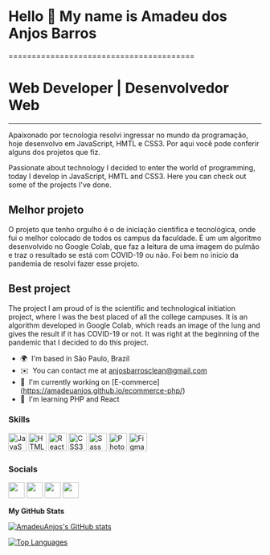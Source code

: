 # Hello 👋 My name is Amadeu dos Anjos Barros
========================================

# Web Developer | Desenvolvedor Web
-----------------------------------


Apaixonado por tecnologia resolvi ingressar no mundo da programação, hoje desenvolvo em JavaScript, HMTL e CSS3. Por aqui você pode conferir alguns dos projetos que fiz.


Passionate about technology I decided to enter the world of programming, today I develop in JavaScript, HMTL and CSS3. Here you can check out some of the projects I've done. 

## Melhor projeto
O projeto que tenho orgulho é o de iniciação cientifica e tecnológica, onde fui o melhor colocado de todos os campus da faculdade. É um um algoritmo desenvolvido no Google Colab, que faz a leitura de uma imagem do pulmão e traz o resultado se está com COVID-19 ou não. Foi bem no inicio da pandemia de resolvi fazer esse projeto.

## Best project
The project I am proud of is the scientific and technological initiation project, where I was the best placed of all the college campuses. It is an algorithm developed in Google Colab, which reads an image of the lung and gives the result if it has COVID-19 or not. It was right at the beginning of the pandemic that I decided to do this project.

* 🌍  I'm based in São Paulo, Brazil
* ✉️  You can contact me at [anjosbarrosclean@gmail.com](mailto:anjosbarrosclean@gmail.com)
* 🚀  I'm currently working on [E-commerce] (https://amadeuanjos.github.io/ecommerce-php/)
* 🧠  I'm learning PHP and React

### Skills


<p align="left">
<a href="https://developer.mozilla.org/en-US/docs/Web/JavaScript" target="_blank" rel="noreferrer"><img src="https://raw.githubusercontent.com/danielcranney/readme-generator/main/public/icons/skills/javascript-colored.svg" width="36" height="36" alt="JavaScript" /></a>
<a href="https://developer.mozilla.org/en-US/docs/Glossary/HTML5" target="_blank" rel="noreferrer"><img src="https://raw.githubusercontent.com/danielcranney/readme-generator/main/public/icons/skills/html5-colored.svg" width="36" height="36" alt="HTML5" /></a>
<a href="https://reactjs.org/" target="_blank" rel="noreferrer"><img src="https://raw.githubusercontent.com/danielcranney/readme-generator/main/public/icons/skills/react-colored.svg" width="36" height="36" alt="React" /></a>
<a href="https://www.w3.org/TR/CSS/#css" target="_blank" rel="noreferrer"><img src="https://raw.githubusercontent.com/danielcranney/readme-generator/main/public/icons/skills/css3-colored.svg" width="36" height="36" alt="CSS3" /></a>
<a href="https://sass-lang.com/" target="_blank" rel="noreferrer"><img src="https://raw.githubusercontent.com/danielcranney/readme-generator/main/public/icons/skills/sass-colored.svg" width="36" height="36" alt="Sass" /></a>
<a href="https://www.adobe.com/uk/products/photoshop.html" target="_blank" rel="noreferrer"><img src="https://raw.githubusercontent.com/danielcranney/readme-generator/main/public/icons/skills/photoshop-colored.svg" width="36" height="36" alt="Photoshop" /></a>
<a href="https://www.figma.com/" target="_blank" rel="noreferrer"><img src="https://raw.githubusercontent.com/danielcranney/readme-generator/main/public/icons/skills/figma-colored.svg" width="36" height="36" alt="Figma" /></a>
</p>


### Socials

<p align="left"> <a href="https://discord.com/users/#0044" target="_blank" rel="noreferrer"><img src="https://raw.githubusercontent.com/danielcranney/readme-generator/main/public/icons/socials/discord.svg" width="32" height="32" /></a> <a href="https://www.github.com/AmadeuAnjos" target="_blank" rel="noreferrer"><img src="https://raw.githubusercontent.com/danielcranney/readme-generator/main/public/icons/socials/github.svg" width="32" height="32" /></a> <a href="http://www.instagram.com/anjosamadeu" target="_blank" rel="noreferrer"><img src="https://raw.githubusercontent.com/danielcranney/readme-generator/main/public/icons/socials/instagram.svg" width="32" height="32" /></a> <a href="https://www.linkedin.com/in/amadeuanjos" target="_blank" rel="noreferrer"><img src="https://raw.githubusercontent.com/danielcranney/readme-generator/main/public/icons/socials/linkedin.svg" width="32" height="32" /></a></p>


<b>My GitHub Stats</b>

<a href="http://www.github.com/AmadeuAnjos"><img src="https://github-readme-stats.vercel.app/api?username=AmadeuAnjos&show_icons=true&hide=contribs&count_private=true&title_color=0891b2&text_color=ffffff&icon_color=0891b2&bg_color=1c1917&hide_border=true&show_icons=true" alt="AmadeuAnjos's GitHub stats" /></a>


<a href="https://github.com/AmadeuAnjos" align="left"><img src="https://github-readme-stats.vercel.app/api/top-langs/?username=AmadeuAnjos&langs_count=10&title_color=0891b2&text_color=ffffff&icon_color=0891b2&bg_color=1c1917&hide_border=true&locale=en&custom_title=Top%20%Languages" alt="Top Languages" /></a>



